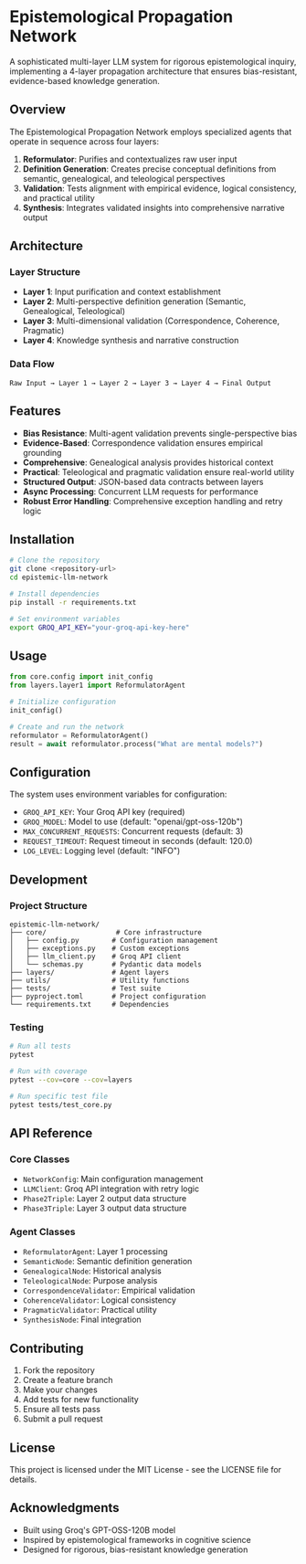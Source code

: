 # Epistemological Propagation Network

A sophisticated multi-layer LLM system for rigorous epistemological inquiry, implementing a 4-layer propagation architecture that ensures bias-resistant, evidence-based knowledge generation.

## Overview

The Epistemological Propagation Network employs specialized agents that operate in sequence across four layers:

1. **Reformulator**: Purifies and contextualizes raw user input
2. **Definition Generation**: Creates precise conceptual definitions from semantic, genealogical, and teleological perspectives
3. **Validation**: Tests alignment with empirical evidence, logical consistency, and practical utility
4. **Synthesis**: Integrates validated insights into comprehensive narrative output

## Architecture

### Layer Structure
- **Layer 1**: Input purification and context establishment
- **Layer 2**: Multi-perspective definition generation (Semantic, Genealogical, Teleological)
- **Layer 3**: Multi-dimensional validation (Correspondence, Coherence, Pragmatic)
- **Layer 4**: Knowledge synthesis and narrative construction

### Data Flow
```
Raw Input → Layer 1 → Layer 2 → Layer 3 → Layer 4 → Final Output
```

## Features

- **Bias Resistance**: Multi-agent validation prevents single-perspective bias
- **Evidence-Based**: Correspondence validation ensures empirical grounding
- **Comprehensive**: Genealogical analysis provides historical context
- **Practical**: Teleological and pragmatic validation ensure real-world utility
- **Structured Output**: JSON-based data contracts between layers
- **Async Processing**: Concurrent LLM requests for performance
- **Robust Error Handling**: Comprehensive exception handling and retry logic

## Installation

```bash
# Clone the repository
git clone <repository-url>
cd epistemic-llm-network

# Install dependencies
pip install -r requirements.txt

# Set environment variables
export GROQ_API_KEY="your-groq-api-key-here"
```

## Usage

```python
from core.config import init_config
from layers.layer1 import ReformulatorAgent

# Initialize configuration
init_config()

# Create and run the network
reformulator = ReformulatorAgent()
result = await reformulator.process("What are mental models?")
```

## Configuration

The system uses environment variables for configuration:

- `GROQ_API_KEY`: Your Groq API key (required)
- `GROQ_MODEL`: Model to use (default: "openai/gpt-oss-120b")
- `MAX_CONCURRENT_REQUESTS`: Concurrent requests (default: 3)
- `REQUEST_TIMEOUT`: Request timeout in seconds (default: 120.0)
- `LOG_LEVEL`: Logging level (default: "INFO")

## Development

### Project Structure
```
epistemic-llm-network/
├── core/                 # Core infrastructure
│   ├── config.py        # Configuration management
│   ├── exceptions.py    # Custom exceptions
│   ├── llm_client.py    # Groq API client
│   └── schemas.py       # Pydantic data models
├── layers/              # Agent layers
├── utils/               # Utility functions
├── tests/               # Test suite
├── pyproject.toml       # Project configuration
└── requirements.txt     # Dependencies
```

### Testing
```bash
# Run all tests
pytest

# Run with coverage
pytest --cov=core --cov=layers

# Run specific test file
pytest tests/test_core.py
```

## API Reference

### Core Classes

- `NetworkConfig`: Main configuration management
- `LLMClient`: Groq API integration with retry logic
- `Phase2Triple`: Layer 2 output data structure
- `Phase3Triple`: Layer 3 output data structure

### Agent Classes

- `ReformulatorAgent`: Layer 1 processing
- `SemanticNode`: Semantic definition generation
- `GenealogicalNode`: Historical analysis
- `TeleologicalNode`: Purpose analysis
- `CorrespondenceValidator`: Empirical validation
- `CoherenceValidator`: Logical consistency
- `PragmaticValidator`: Practical utility
- `SynthesisNode`: Final integration

## Contributing

1. Fork the repository
2. Create a feature branch
3. Make your changes
4. Add tests for new functionality
5. Ensure all tests pass
6. Submit a pull request

## License

This project is licensed under the MIT License - see the LICENSE file for details.

## Acknowledgments

- Built using Groq's GPT-OSS-120B model
- Inspired by epistemological frameworks in cognitive science
- Designed for rigorous, bias-resistant knowledge generation